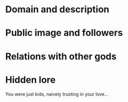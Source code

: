 # Domain and description
# Public image and followers
# Relations with other gods

# Hidden lore
You were just kids, naively trusting in your love...